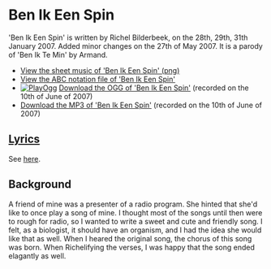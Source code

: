 # Ben Ik Een Spin

'Ben Ik Een Spin' is written by Richel Bilderbeek,
on the 28th, 29th, 31th January 2007.
Added minor changes on the 27th of May 2007. It is a parody of
'Ben Ik Te Min' by Armand.

- [View the sheet music of 'Ben Ik Een Spin' (png)](49_ben_ik_een_spin.png)
- [View the ABC notation file of 'Ben Ik Een Spin'](49_ben_ik_een_spin.abc)
- [![PlayOgg](http://static.fsf.org/playogg/Play_ogg_80x15.png "I support PlayOgg!")](http://playogg.org)
  [Download the OGG of 'Ben Ik Een Spin'](http://www.richelbilderbeek.nl/CD07_BenIkEenSpin20070610.ogg)
  (recorded on the 10th of June of 2007)
- [Download the MP3 of 'Ben Ik Een Spin'](http://www.richelbilderbeek.nl/CD07_BenIkEenSpin20070610.mp3)
  (recorded on the 10th of June of 2007)

## [Lyrics](49_ben_ik_een_spin.txt)

See [here](49_ben_ik_een_spin.txt).

## Background

A friend of mine was a presenter of a radio program. She hinted
that she'd like to once play a song of mine. I thought most of
the songs until then were to rough for radio, so I wanted to
write a sweet and cute and friendly song. I felt, as a biologist,
it should have an organism, and I had the idea she would like that
as well. When I heared the original song, the chorus of this song was
born. When Richelifying the verses, I was happy that the song ended
elagantly as well.
